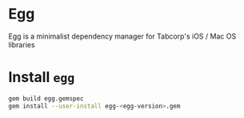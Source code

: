 # Egg

Egg is a minimalist dependency manager for Tabcorp's iOS / Mac OS libraries

# Install `egg`

```bash
gem build egg.gemspec
gem install --user-install egg-<egg-version>.gem
```
